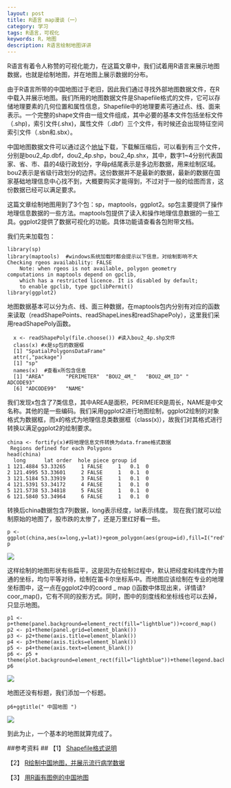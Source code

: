 ```yaml
---
layout: post
title: R语言 map漫谈（一）
category: 学习
tags: R语言，可视化
keywords: R，地图
description: R语言绘制地图详讲
---
```


R语言有着令人称赞的可视化能力，在这篇文章中，我们试着用R语言来展示地图数据，也就是绘制地图，并在地图上展示数据的分布。

由于R语言所带的中国地图过于老旧，因此我们通过寻找外部地图数据文件，在R中载入并展示地图。我们所用的地图数据文件是Shapefile格式的文件，它可以存储地理要素的几何位置和属性信息，Shapefile中的地理要素可通过点、线、面来表示。一个完整的shape文件由一组文件组成，其中必要的基本文件包括坐标文件（.shp)，索引文件(.shx)，属性文件（.dbf）三个文件，有时候还会出现特征空间索引文件（.sbn和.sbx）。

 中国地图数据文件可以通过这个[地址](http://cos.name/wp-content/uploads/2009/07/chinaprovinceborderdata_tar_gz.zip)下载，下载解压缩后，可以看到有三个文件，分别是bou2_4p.dbf，dou2_4p.shp，bou2_4p.shx，其中，数字1~4分别代表国家、省、市、县的4级行政划分，字母p结尾表示是多边形数据，用来绘制区域。bou2表示是省级行政划分的边界。这份数据并不是最新的数据，最新的数据在国家基础地理信息中心找不到，大概要购买才能得到，不过对于一般的绘图而言，这份数据已经可以满足要求。
 
这篇文章绘制地图用到了3个包：sp，maptools，ggplot2。sp包主要提供了操作地理信息数据的一些方法。maptools包提供了读入和操作地理信息数据的一些工具。ggplot2提供了数据可视化的功能。具体功能请查看各包附带文档。

我们先来加载包：

    library(sp)
    library(maptools)  #windows系统加载时都会提示以下信息，对绘制影响不大
    Checking rgeos availability: FALSE
        Note: when rgeos is not available, polygon geometry         computations in maptools depend on gpclib,
        which has a restricted licence. It is disabled by default;
        to enable gpclib, type gpclibPermit()
    library(ggplot2)
 地图数据基本可以分为点、线、面三种数据，在maptools包内分别有对应的函数来读取（readShapePoints、readShapeLines和readShapePoly），这里我们采用readShapePoly函数。

      x <- readShapePoly(file.choose()) #读入bou2_4p.shp文件
      class(x) #x是sp包的数据框
      [1] "SpatialPolygonsDataFrame"
      attr(,"package")
      [1] "sp"
      names(x)  #查看x所包含信息
      [1] "AREA"       "PERIMETER"  "BOU2_4M_"   "BOU2_4M_ID" "       ADCODE93" 
      [6] "ADCODE99"   "NAME"

我们发现x包含了7类信息，其中AREA是面积，PERIMEIER是周长，NAME是中文名称。其他的是一些编码。我们采用ggplot2进行地图绘制，ggplot2绘制的对象格式为数据框，而x的格式为地理信息类数据框（class(x)），故我们对其格式进行转换以满足ggplot2的绘制要求。

    china <- fortify(x)#将地理信息文件转换为data.frame格式数据
     Regions defined for each Polygons    
    head(china)
      long      lat order  hole piece group id
    1 121.4884 53.33265     1 FALSE     1   0.1  0
    2 121.4995 53.33601     2 FALSE     1   0.1  0
    3 121.5184 53.33919     3 FALSE     1   0.1  0
    4 121.5391 53.34172     4 FALSE     1   0.1  0
    5 121.5738 53.34818     5 FALSE     1   0.1  0
    6 121.5840 53.34964     6 FALSE     1   0.1  0

转换后china数据包含7列数据，long表示经度，lat表示纬度。
   现在我们就可以绘制原始的地图了，股市跌的太惨了，还是万里红好看一些。
    
    p <- ggplot(china,aes(x=long,y=lat))+geom_polygon(aes(group=id),fill=I("red"))
    p

<img src="http://7xo51k.com1.z0.glb.clouddn.com/mapchinamap0.png-wx" align=center />

这样绘制的地图形状有些扁平，这是因为在绘制过程中，默认把经度和纬度作为普通的坐标，均匀平等对待，绘制在笛卡尔坐标系中。而地图应该绘制在专业的地理坐标图中，这一点在ggplot2中的coord _ map     ()函数中体现出来，详情请?coor_map()，它有不同的投影方式。同时，图中的刻度线和坐标线也可以去掉，只显示地图。

    p1 <- p+theme(panel.background=element_rect(fill="lightblue"))+coord_map()
    p2 <- p1+theme(panel.grid=element_blank())
    p3 <- p2+theme(axis.title=element_blank())
    p4 <- p3+theme(axis.ticks=element_blank())
    p5 <- p4+theme(axis.text=element_blank())
    p6 <- p5 + theme(plot.background=element_rect(fill="lightblue"))+theme(legend.background=element_rect(fill="lightblue"))
    p6

<img src="http://7xo51k.com1.z0.glb.clouddn.com/mapchinamap1.png-wx" align=center />

地图还没有标题，我们添加一个标题。

    p6+ggtitle(" 中国地图 ")

<img src="http://7xo51k.com1.z0.glb.clouddn.com/mapchinamap2.png-wx" align=center />


到此为止，一个基本的地图就算完成了。

##参考资料 ##
【1】 [Shapefile格式说明]( http://blog.csdn.net/cleverysm/article/details/2114006)

【2】 [R绘制中国地图，并展示流行病学数据](http://cos.name/2014/08/r-maps-for-china/)

【3】 [ 用R画有图例的中国地图 ]( http://blog.csdn.net/lichangzai/article/details/40856543)